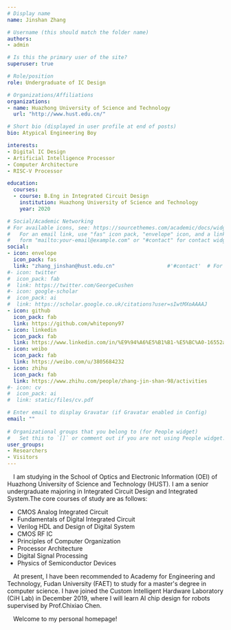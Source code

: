 ```yaml
---
# Display name
name: Jinshan Zhang

# Username (this should match the folder name)
authors:
- admin

# Is this the primary user of the site?
superuser: true

# Role/position
role: Undergraduate of IC Design

# Organizations/Affiliations
organizations:
- name: Huazhong University of Science and Technology
  url: "http://www.hust.edu.cn/"

# Short bio (displayed in user profile at end of posts)
bio: Atypical Engineering Boy

interests:
- Digital IC Design
- Artificial Intelligence Processor
- Computer Architecture
- RISC-V Processor

education:
  courses:
  - course: B.Eng in Integrated Circuit Design
    institution: Huazhong University of Science and Technology
    year: 2020

# Social/Academic Networking
# For available icons, see: https://sourcethemes.com/academic/docs/widgets/#icons
#   For an email link, use "fas" icon pack, "envelope" icon, and a link in the
#   form "mailto:your-email@example.com" or "#contact" for contact widget.
social:
- icon: envelope
  icon_pack: fas
  link: "zhang_jinshan@hust.edu.cn"                 #'#contact'  # For a direct email link, use "mailto:test@example.org".
#- icon: twitter
#  icon_pack: fab
#  link: https://twitter.com/GeorgeCushen
#- icon: google-scholar
#  icon_pack: ai
#  link: https://scholar.google.co.uk/citations?user=sIwtMXoAAAAJ
- icon: github
  icon_pack: fab
  link: https://github.com/whitepony97 
- icon: linkedin
  icon_pack: fab
  link: https://www.linkedin.com/in/%E9%94%A6%E5%B1%B1-%E5%BC%A0-16552a18b/
- icon: weibo
  icon_pack: fab
  link: https://weibo.com/u/3805684232
- icon: zhihu
  icon_pack: fab
  link: https://www.zhihu.com/people/zhang-jin-shan-98/activities
#- icon: cv
#  icon_pack: ai
#  link: static/files/cv.pdf

# Enter email to display Gravatar (if Gravatar enabled in Config)
email: ""
  
# Organizational groups that you belong to (for People widget)
#   Set this to `[]` or comment out if you are not using People widget.  
user_groups:
- Researchers
- Visitors
---
```


&emsp;I am studying in the School of Optics and Electronic Information (OEI) of Huazhong University of Science and Technology (HUST). I am a senior undergraduate majoring in Integrated Circuit Design and Integrated System.The core courses of study are as follows:

- CMOS Analog Integrated Circuit
- Fundamentals of Digital Integrated Circuit
- Verilog HDL and Design of Digital System
- CMOS RF IC
- Principles of Computer Organization
- Processor Architecture
- Digital Signal Processing
- Physics of Semiconductor Devices

&emsp;At present, I have been recommended to Academy for Engineering and Technology, Fudan University (FAET) to study for a master's degree in computer science. I have joined the Custom Intelligent Hardware Laboratory (CiH Lab) in December 2019, where I will learn AI chip design for robots supervised by Prof.Chixiao Chen.

&emsp;Welcome to my personal homepage!